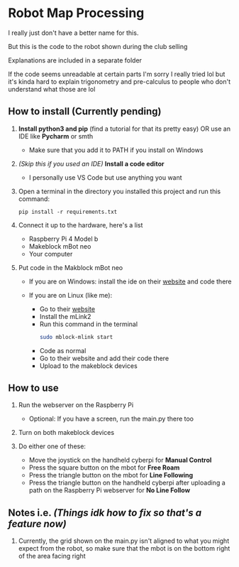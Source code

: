 # Robot Map Processing

I really just don't have a better name for this.

But this is the code to the robot shown during the club selling

Explanations are included in a separate folder

If the code seems unreadable at certain parts I'm sorry I really tried lol
but it's kinda hard to explain trigonometry and pre-calculus to people
who don't understand what those are lol

## How to install (Currently pending)

1. **Install python3 and pip** (find a tutorial for that its pretty easy) OR use an IDE like **Pycharm** or smth

   - Make sure that you add it to PATH if you install on Windows

2. _(Skip this if you used an IDE)_ **Install a code editor**

   - I personally use VS Code but use anything you want

3. Open a terminal in the directory you installed this project and run this command:

   `pip install -r requirements.txt`

4. Connect it up to the hardware, here's a list

   - Raspberry Pi 4 Model b
   - Makeblock mBot neo
   - Your computer

5. Put code in the Makblock mBot neo

   - If you are on Windows: install the ide on their [website](mblock.cc) and code there

   - If you are on Linux (like me):
     - Go to their [website](mblock.cc)
     - Install the mLink2
     - Run this command in the terminal
       ```bash
       sudo mblock-mlink start
       ```
     - Code as normal
     - Go to their website and add their code there
     - Upload to the makeblock devices

## How to use

1. Run the webserver on the Raspberry Pi

   - Optional: If you have a screen, run the main.py there too

2. Turn on both makeblock devices

3. Do either one of these:
   - Move the joystick on the handheld cyberpi for **Manual Control**
   - Press the square button on the mbot for **Free Roam**
   - Press the triangle button on the mbot for **Line Following**
   - Press the triangle button on the handheld cyberpi after uploading a path on the Raspberry Pi webserver for **No Line Follow**

## Notes i.e. _(Things idk how to fix so that's a feature now)_

1. Currently, the grid shown on the main.py isn't aligned to what you might expect from the robot, so make sure that the mbot is on the bottom right of the area facing right
